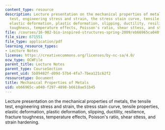 ```yaml
---
content_type: resource
description: Lecture presentation on the mechanical properties of metals, the tensile
  test, engineering stress and strain, the stress stain curve, tensile properties,
  elastic deformation, plastic deformation, slipping, ductility, resilience, fracture
  toughness, temperature effects, Poisson's ratio, shear sttess, and strain hardening.
file: /courses/16-982-bio-inspired-structures-spring-2009/eb66965ca040f2974898b6618ae51b45_MIT16_982s09_lec03.pdf
file_size: 671551
file_type: application/pdf
learning_resource_types:
- Lecture Notes
license: https://creativecommons.org/licenses/by-nc-sa/4.0/
ocw_type: OCWFile
parent_title: Lecture Notes
parent_type: CourseSection
parent_uid: 5b89482f-d09d-57b4-4fa7-7bea121c62f2
resourcetype: Document
title: Mechanical Properties of Metals
uid: eb66965c-a040-f297-4898-b6618ae51b45
---
```

Lecture presentation on the mechanical properties of metals, the tensile test, engineering stress and strain, the stress stain curve, tensile properties, elastic deformation, plastic deformation, slipping, ductility, resilience, fracture toughness, temperature effects, Poisson's ratio, shear sttess, and strain hardening.